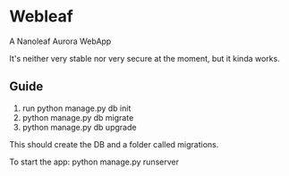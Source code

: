 # Webleaf
A Nanoleaf Aurora WebApp

It's neither very stable nor very secure at the moment, but it kinda works.

## Guide

1. run python manage.py db init
2. python manage.py db migrate
3. python manage.py db upgrade

This should create the DB and a folder called migrations.

To start the app: python manage.py runserver
